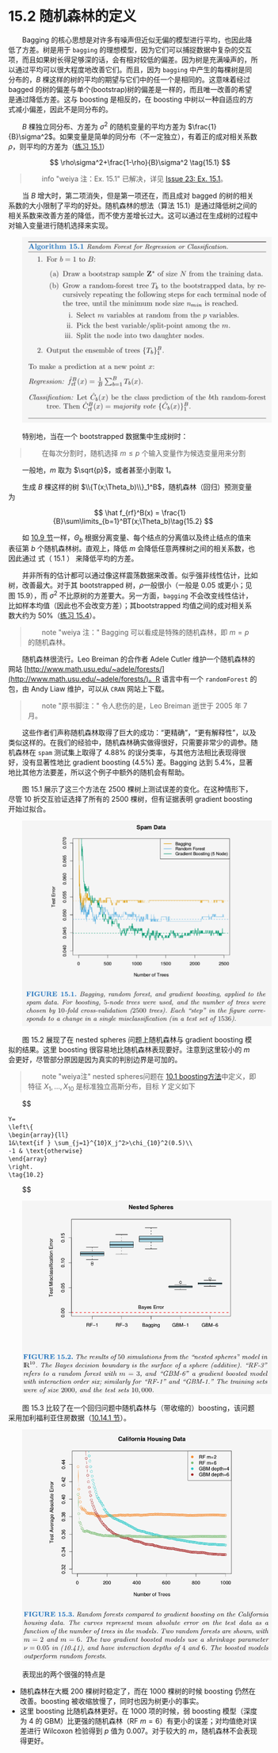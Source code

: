 # 15.2 随机森林的定义

<style>p{text-indent:2em;2}</style>

Bagging 的核心思想是对许多有噪声但近似无偏的模型进行平均，也因此降低了方差。树是用于 `bagging` 的理想模型，因为它们可以捕捉数据中复杂的交互项，而且如果树长得足够深的话，会有相对较低的偏差。因为树是充满噪声的，所以通过平均可以很大程度地改善它们。而且，因为 `bagging` 中产生的每棵树是同分布的，$B$ 棵这样的树的平均的期望与它们中的任一个是相同的。这意味着经过 bagged 的树的偏差与单个(bootstrap)树的偏差是一样的，而且唯一改善的希望是通过降低方差。这与 boosting 是相反的，在 boosting 中树以一种自适应的方式减小偏差，因此不是同分布的。

$B$ 棵独立同分布、方差为 $\sigma^2$ 的随机变量的平均方差为 $\frac{1}{B}\sigma^2$。如果变量是简单的同分布（不一定独立），有着正的成对相关系数 $\rho$，则平均的方差为（[练习 15.1](https://github.com/szcf-weiya/ESL-CN/issues/23)）

$$
\rho\sigma^2+\frac{1-\rho}{B}\sigma^2 \tag{15.1}
$$

> info "weiya 注：Ex. 15.1"
    已解决，详见 [Issue 23: Ex. 15.1](https://github.com/szcf-weiya/ESL-CN/issues/23)。

当 $B$ 增大时，第二项消失，但是第一项还在，而且成对 bagged 的树的相关系数的大小限制了平均的好处。随机森林的想法（算法 15.1）是通过降低树之间的相关系数来改善方差的降低，而不使方差增长过大。这可以通过在生成树的过程中对输入变量进行随机选择来实现。

![](../img/15/alg15.1.png)

特别地，当在一个 bootstrapped 数据集中生成树时：

> 在每次分割时，随机选择 $m\le p$ 个输入变量作为候选变量用来分割

一般地，$m$ 取为 $\sqrt{p}$，或者甚至小到取 1。

生成 $B$ 棵这样的树 $\\{T(x;\Theta_b)\\}_1^B$，随机森林（回归）预测变量为


$$
\hat f_{rf}^B(x) = \frac{1}{B}\sum\limits_{b=1}^BT(x;\Theta_b)\tag{15.2}
$$

如 [10.9 节](/10-Boosting-and-Additive-Trees/10.9-Boosting-Trees/index.html)一样，$\Theta_b$ 根据分离变量、每个结点的分离值以及终止结点的值来表征第 $b$ 个随机森林树。直观上，降低 $m$ 会降低任意两棵树之间的相关系数，也因此通过 式（ 15.1 ） 来降低平均的方差。

并非所有的估计都可以通过像这样震荡数据来改善。似乎强非线性估计，比如树，改善最大。对于其 bootstrapped 树，$\rho$一般很小（一般是 0.05 或更小；见图 15.9），而 $\sigma^2$ 不比原树的方差要大。另一方面，`bagging` 不会改变线性估计，比如样本均值（因此也不会改变方差）；其bootstrapped 均值之间的成对相关系数大约为 50%（[练习 15.4](https://github.com/szcf-weiya/ESL-CN/issues/191)）。

> note "weiya 注："
    Bagging 可以看成是特殊的随机森林，即 $m=p$ 的随机森林。

随机森林很流行。Leo Breiman 的合作者 Adele Cutler 维护一个随机森林的网站 [http://www.math.usu.edu/~adele/forests/](http://www.math.usu.edu/~adele/forests/)。R 语言中有一个 `randomForest` 的包，由 Andy Liaw 维护，可以从 `CRAN` 网站上下载。

> note "原书脚注："
    令人悲伤的是，Leo Breiman 逝世于 2005 年 7 月。

这些作者们声称随机森林取得了巨大的成功：“更精确”，“更有解释性”，以及类似这样的。在我们的经验中，随机森林确实做得很好，只需要非常少的调参。随机森林在 `spam` 测试集上取得了 4.88% 的误分类率，与其他方法相比表现得很好，没有显著性地比 gradient boosting (4.5%) 差。Bagging 达到 5.4%，显著地比其他方法要差，所以这个例子中额外的随机会有帮助。

图 15.1 展示了这三个方法在 2500 棵树上测试误差的变化。在这种情形下，尽管 10 折交互验证选择了所有的 2500 棵树，但有证据表明 gradient boosting 开始过拟合。

![](../img/15/fig15.1.png)

图 15.2 展现了在 nested spheres 问题上随机森林与 gradient boosting 模拟的结果。这里 boosting 很容易地比随机森林表现要好。注意到这里较小的 $m$ 会更好，尽管部分原因是因为真实的判别边界是可加的。

> note "weiya注"
    nested spheres问题在 [10.1 boosting方法](/10-Boosting-and-Additive-Trees/10.1-Boosting-Methods/index.html)中定义，即
    特征 $X_1,\ldots,X_{10}$ 是标准独立高斯分布，目标 $Y$ 定义如下
    
$$

    Y=
    \left\{
    \begin{array}{ll}
    1&\text{if } \sum_{j=1}^{10}X_j^2>\chi_{10}^2(0.5)\\
    -1 & \text{otherwise}
    \end{array}
    \right.
    \tag{10.2}
    
$$

![](../img/15/fig15.2.png)

图 15.3 比较了在一个回归问题中随机森林与（带收缩的）boosting，该问题采用加利福利亚住房数据（[10.14.1 节](https://esl.hohoweiya.xyz/10-Boosting-and-Additive-Trees/10.14-Illustrations/index.html)）。

![](../img/15/fig15.3.png)

表现出的两个很强的特点是

- 随机森林在大概 200 棵树时稳定了，而在 1000 棵树的时候 boosting 仍然在改善。boosting 被收缩放慢了，同时也因为树更小的事实。
- 这里 boosting 比随机森林更好。在 1000 项的时候，弱 boosting 模型（深度为 4 的 GBM）比更强的随机森林（RF $m=6$）有更小的误差；对均值绝对误差进行 Wilcoxon 检验得到 $p$ 值为 0.007。对于较大的 $m$，随机森林不会表现得更好。
